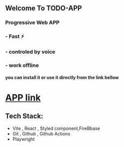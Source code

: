 ## Welcome To  TODO-APP
### Progressive Web  APP
### - Fast ⚡️ 
### - controled by voice
### - work offline


#### you can install it or use it directly from the link bellow


# [APP link]()

## Tech Stack:
- Vite , React , Styled component,FireBbase
- Git , Github , Github Actions
- Playwright
